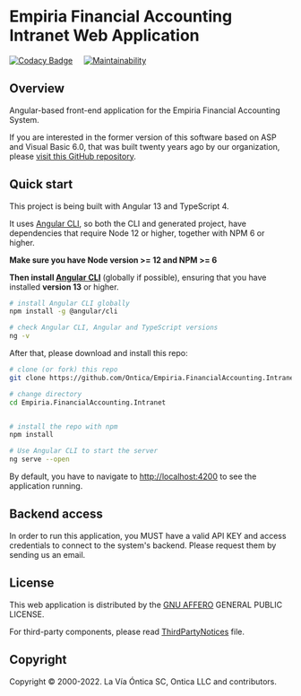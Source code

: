 # Empiria Financial Accounting Intranet Web Application

[![Codacy Badge](https://app.codacy.com/project/badge/Grade/9b746ceddd9f45c0bcba7e7f434ba095)](https://www.codacy.com/gh/Ontica/Empiria.FinancialAccounting.Intranet/dashboard?utm_source=github.com&amp;utm_medium=referral&amp;utm_content=Ontica/Empiria.FinancialAccounting.Intranet&amp;utm_campaign=Badge_Grade) &nbsp; &nbsp; [![Maintainability](https://api.codeclimate.com/v1/badges/7adf0aa9f29c28a33951/maintainability)](https://codeclimate.com/github/Ontica/Empiria.FinancialAccounting.Intranet/maintainability)

## Overview

Angular-based front-end application for the Empiria Financial Accounting System.

If you are interested in the former version of this software based on ASP and Visual Basic 6.0, that was built twenty years ago by our organization, please [visit this GitHub repository](https://github.com/Ontica/Sicofin-2002).

## Quick start

This project is being built with Angular 13 and TypeScript 4.

It uses [Angular CLI](https://github.com/angular/angular-cli), so both the CLI and generated project, have dependencies that require Node 12 or higher, together with NPM 6 or higher.

**Make sure you have Node version >= 12 and NPM >= 6**

**Then install [Angular CLI](https://github.com/angular/angular-cli)** (globally if possible), ensuring that you have installed **version 13** or higher.

```bash
# install Angular CLI globally
npm install -g @angular/cli

# check Angular CLI, Angular and TypeScript versions
ng -v
```

After that, please download and install this repo:

```bash
# clone (or fork) this repo
git clone https://github.com/Ontica/Empiria.FinancialAccounting.Intranet

# change directory
cd Empiria.FinancialAccounting.Intranet


# install the repo with npm
npm install

# Use Angular CLI to start the server
ng serve --open
```

By default, you have to navigate to [http://localhost:4200](http://localhost:2021) to see the application running.

## Backend access

In order to run this application, you MUST have a valid API KEY and access credentials to connect to the system's backend. Please request them by sending us an email.

## License

This web application is distributed by the [GNU AFFERO](https://github.com/Ontica/Empiria.FinancialAccounting.Intranet/blob/master/LICENSE.txt) GENERAL PUBLIC LICENSE.

For third-party components, please read [ThirdPartyNotices](https://github.com/Ontica/Empiria.FinancialAccounting.Intranet/blob/master/ThirdPartyNotices.txt) file.

## Copyright

Copyright © 2000-2022. La Vía Óntica SC, Ontica LLC and contributors.
